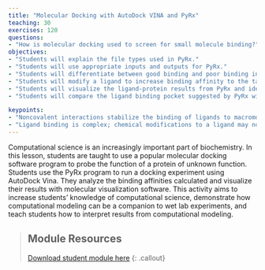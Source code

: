 ```yaml
---
title: "Molecular Docking with AutoDock VINA and PyRx"
teaching: 30
exercises: 120
questions:
- "How is molecular docking used to screen for small molecule binding?"
objectives:
- "Students will explain the file types used in PyRx."
- "Students will use appropriate inputs and outputs for PyRx."
- "Students will differentiate between good binding and poor binding in PyRx."
- "Students will modify a ligand to increase binding affinity to the target protein."
- "Students will visualize the ligand-protein results from PyRx and identify key interactions that stabilize binding."
- "Students will compare the ligand binding pocket suggested by PyRx with the ligand binding pocket suggested by LigPlot+."

keypoints:
- "Noncovalent interactions stabilize the binding of ligands to macromolecules like proteins."
- "Ligand binding is complex; chemical modifications to a ligand may not result in changes to the interaction energy due to competing stabilizing and destabilizing interactions."
---
```

Computational science is an increasingly important part of biochemistry.  In this lesson, students are taught to use a popular molecular docking software program to probe the function of a protein of unknown function.  Students use the PyRx program to run a docking experiment using AutoDock Vina.  They analyze the binding affinities calculated and visualize their results with molecular visualization software.  This activity aims to increase students’ knowledge of computational science, demonstrate how computational modeling can be a companion to wet lab experiments, and teach students how to interpret results from computational modeling.   

> ## Module Resources
>[Download student module here](https://docs.google.com/document/d/1Ni77kjCfAvSFSXAkZsboDQ80UUu2YGJ232jS499TR5Y/edit?usp=sharing)
{: .callout}
